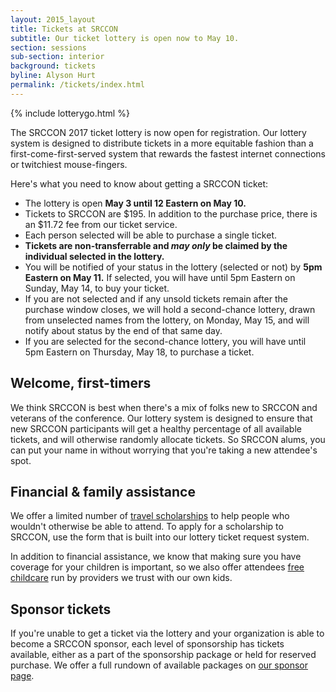 ```yaml
---
layout: 2015_layout
title: Tickets at SRCCON
subtitle: Our ticket lottery is open now to May 10.
section: sessions
sub-section: interior
background: tickets
byline: Alyson Hurt
permalink: /tickets/index.html
---
```

{% include lotterygo.html %}

The SRCCON 2017 ticket lottery is now open for registration. Our lottery system is designed to distribute tickets in a more equitable fashion than a first-come-first-served system that rewards the fastest internet connections or twitchiest mouse-fingers.

Here's what you need to know about getting a SRCCON ticket:

* The lottery is open **May 3 until 12 Eastern on May 10.**
* Tickets to SRCCON are $195. In addition to the purchase price, there is an $11.72 fee from our ticket service.
* Each person selected will be able to purchase a single ticket.
* **Tickets are non-transferrable and _may only_ be claimed by the individual selected in the lottery.**
* You will be notified of your status in the lottery (selected or not) by **5pm Eastern on May 11.** If selected, you will have until 5pm Eastern on Sunday, May 14, to buy your ticket.
* If you are not selected and if any unsold tickets remain after the purchase window closes, we will hold a second-chance lottery, drawn from unselected names from the lottery, on Monday, May 15, and will notify about status by the end of that same day.
* If you are selected for the second-chance lottery, you will have until 5pm Eastern on Thursday, May 18, to purchase a ticket.

## Welcome, first-timers

We think SRCCON is best when there's a mix of folks new to SRCCON and veterans of the conference. Our lottery system is designed to ensure that new SRCCON participants will get a healthy percentage of all available tickets, and will otherwise randomly allocate tickets. So SRCCON alums, you can put your name in without worrying that you're taking a new attendee's spot.

## Financial & family assistance

We offer a limited number of [travel scholarships](/scholarships) to help people who wouldn't otherwise be able to attend. To apply for a scholarship to SRCCON, use the form that is built into our lottery ticket request system.

In addition to financial assistance, we know that making sure you have coverage for your children is important, so we also offer attendees [free childcare](/childcare) run by providers we trust with our own kids.

## Sponsor tickets

If you're unable to get a ticket via the lottery and your organization is able to become a SRCCON sponsor, each level of sponsorship has tickets available, either as a part of the sponsorship package or held for reserved purchase. We offer a full rundown of available packages on [our sponsor page](/sponsors).
